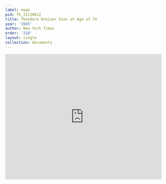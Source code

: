```yaml
---
label: nope
pid: fk_31110012
title: Theodore Dreiser Dies at Age of 74
year: '1945'
author: New York Times
order: '218'
layout: single
collection: documents
---
```

<iframe src="https://northwestern.app.box.com/embed/s/utjlulxlv00mbc3x0rf3mpoum3349pr1?sortColumn=date&view=list" width="500" height="400" frameborder="0" allowfullscreen webkitallowfullscreen msallowfullscreen></iframe>
